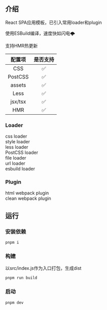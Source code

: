 ## 介绍
React SPA应用模板，已引入常用loader和plugin

使用ESBuild编译，速度快如闪电🌩

支持HMR热更新

| 配置项  |  是否支持 |
|:-:|:-:|
| CSS  |  ✅  |
|  PostCSS |  ✅  |
| assets  | ✅  |
| Less  |  ✅  |
| jsx/tsx  |  ✅  |
| HMR |  ✅  |


### Loader
css loader \
style loader \
less loader \
PostCSS loader \
file loader \
url loader \
esbuild loader

### Plugin
html webpack plugin \
clean webpack plugin

## 运行
### 安装依赖
```shell
pnpm i
```


### 构建
以src/index.js作为入口打包，生成dist
```shell
pnpm run build
```

### 启动
```shell
pnpm dev
```
